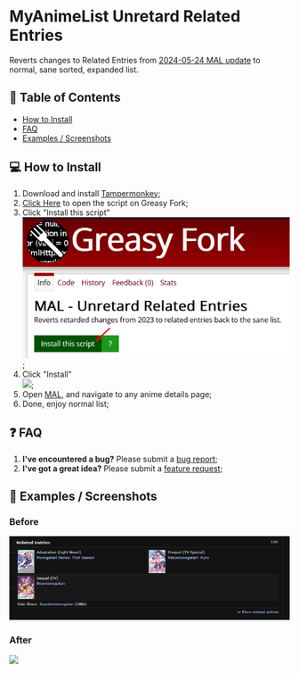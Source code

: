 # MyAnimeList Unretard Related Entries
Reverts changes to Related Entries from [2024-05-24 MAL update](https://myanimelist.net/forum/?topicid=2161325) to normal, sane sorted, expanded list.

## 📝 Table of Contents

  * [How to Install](#install)
  * [FAQ](#faq)
  * [Examples / Screenshots](#screenshots)

## 💻 How to Install <a name="install"></a>

1. Download and install [Tampermonkey](https://www.tampermonkey.net/);
2. [Click Here](https://greasyfork.org/en/scripts/499675-mal-unretard-related-entries) to open the script on Greasy Fork;
3. Click "Install this script"<br/><img src="https://github.com/tariel36/MAL-Unretard-Related-Entries/blob/master/.github/ASSETS/install_01.png?raw=true">;
4. Click "Install"<br/><img src="https://github.com/tariel36/MAL-Unretard-Related-Entries/blob/master/.github/ASSETS/install_02w.png?raw=true">;
5. Open [MAL](https://myanimelist.net/), and navigate to any anime details page;
6. Done, enjoy normal list;

## ❓ FAQ <a name="faq"></a>

1. <b>I've encountered a bug?</b> Please submit a [bug report](https://github.com/tariel36/MAL-Unretard-Related-Entries/issues/new/choose);
1. <b>I've got a great idea?</b> Please submit a [feature request](https://github.com/tariel36/MAL-Unretard-Related-Entries/issues/new/choose);

## 📸 Examples / Screenshots <a name="screenshots"></a>

### Before

<img src="https://github.com/tariel36/MAL-Unretard-Related-Entries/blob/master/.github/ASSETS/before.png?raw=true">

### After

<img src="[.github/ASSETS/after.png](https://github.com/tariel36/MAL-Unretard-Related-Entries/blob/master/.github/ASSETS/after.png?raw=true)">
